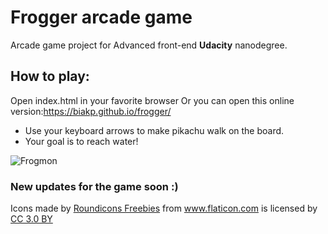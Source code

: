 # Frogger arcade game
Arcade game project for Advanced front-end **Udacity** nanodegree.

## How to play:
Open index.html in your favorite browser
Or you can open this online version:https://biakp.github.io/frogger/
- Use your keyboard arrows to make pikachu walk on the board.
- Your goal is to reach water!

![Frogmon](https://i.imgur.com/fvuSAhz.png)

### New updates for the game soon :)

<div>Icons made by <a href="https://www.flaticon.com/authors/roundicons-freebies" title="Roundicons Freebies">Roundicons Freebies</a> from <a href="https://www.flaticon.com/" 			    title="Flaticon">www.flaticon.com</a> is licensed by <a href="http://creativecommons.org/licenses/by/3.0/" 			    title="Creative Commons BY 3.0" target="_blank">CC 3.0 BY</a></div> 

